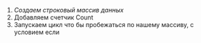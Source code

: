 1. *Создаем строковый массив данных*
2. Добавляем счетчик Count
3. Запускаем цикл что бы пробежаться по нашему массиву, с условием если 

